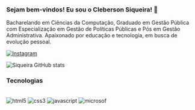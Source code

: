 ### Sejam bem-vindos! Eu sou o Cleberson Siqueira! 👋
Bacharelando em Ciências da Computação, Graduado em Gestão Pública com Especialização em Gestão de Políticas Públicas e Pós em Gestão Administrativa. 
Apaixonado por educação e tecnologia, em busca de evolução pessoal.

[![Instagram](https://img.shields.io/badge/Instagram-E4405F?style=for-the-badge&logo=instagram&logoColor=white)](https://www.instagram.com/clebersiqueira.cfs/)


![Siqueira GitHub stats](https://github-readme-stats.vercel.app/api?username=cleberson-siqueira&show_icons=true&theme=dark)

### Tecnologias 

<div style="display: inline_block"><br/>
<img align="center" alt="html5" src="https://img.shields.io/badge/HTML-239120?style=for-the-badge&logo=html5&logoColor=white"/>
<img align="center" alt="css3" src="https://img.shields.io/badge/CSS-239120?&style=for-the-badge&logo=css3&logoColor=white"/>
<img align="center" alt="javascript" src="https://img.shields.io/badge/JavaScript-F7DF1E?style=for-the-badge&logo=javascript&logoColor=black"/>
<img align="center" alt="microsof" src="https://img.shields.io/badge/Microsoft-666666?style=for-the-badge&logo=microsoft&logoColor=white"/>
</div>
<br><br>

